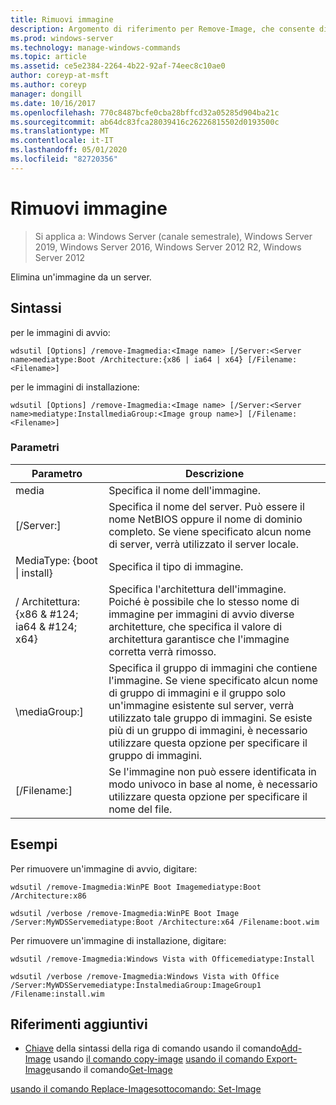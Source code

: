 ```yaml
---
title: Rimuovi immagine
description: Argomento di riferimento per Remove-Image, che consente di eliminare un'immagine da un server.
ms.prod: windows-server
ms.technology: manage-windows-commands
ms.topic: article
ms.assetid: ce5e2384-2264-4b22-92af-74eec8c10ae0
author: coreyp-at-msft
ms.author: coreyp
manager: dongill
ms.date: 10/16/2017
ms.openlocfilehash: 770c8487bcfe0cba28bffcd32a05285d904ba21c
ms.sourcegitcommit: ab64dc83fca28039416c26226815502d0193500c
ms.translationtype: MT
ms.contentlocale: it-IT
ms.lasthandoff: 05/01/2020
ms.locfileid: "82720356"
---
```

# <a name="remove-image"></a>Rimuovi immagine

> Si applica a: Windows Server (canale semestrale), Windows Server 2019, Windows Server 2016, Windows Server 2012 R2, Windows Server 2012

Elimina un'immagine da un server.

## <a name="syntax"></a>Sintassi
per le immagini di avvio:
```
wdsutil [Options] /remove-Imagmedia:<Image name> [/Server:<Server name>mediatype:Boot /Architecture:{x86 | ia64 | x64} [/Filename:<Filename>]
```
per le immagini di installazione:
```
wdsutil [Options] /remove-Imagmedia:<Image name> [/Server:<Server name>mediatype:InstallmediaGroup:<Image group name>] [/Filename:<Filename>]
```
### <a name="parameters"></a>Parametri
|Parametro|Descrizione|
|-------|--------|
media<Image name>|Specifica il nome dell'immagine.|
|[/Server:<Server name>]|Specifica il nome del server. Può essere il nome NetBIOS oppure il nome di dominio completo. Se viene specificato alcun nome di server, verrà utilizzato il server locale.|
MediaType: {boot &#124; install}|Specifica il tipo di immagine.|
|/ Architettura: {x86 & #124; ia64 & #124; x64}|Specifica l'architettura dell'immagine. Poiché è possibile che lo stesso nome di immagine per immagini di avvio diverse architetture, che specifica il valore di architettura garantisce che l'immagine corretta verrà rimosso.|
|\mediaGroup:<Image group name>]|Specifica il gruppo di immagini che contiene l'immagine. Se viene specificato alcun nome di gruppo di immagini e il gruppo solo un'immagine esistente sul server, verrà utilizzato tale gruppo di immagini. Se esiste più di un gruppo di immagini, è necessario utilizzare questa opzione per specificare il gruppo di immagini.|
|[/Filename:<File name>]|Se l'immagine non può essere identificata in modo univoco in base al nome, è necessario utilizzare questa opzione per specificare il nome del file.|
## <a name="examples"></a>Esempi
Per rimuovere un'immagine di avvio, digitare:
```
wdsutil /remove-Imagmedia:WinPE Boot Imagemediatype:Boot /Architecture:x86
```
```
wdsutil /verbose /remove-Imagmedia:WinPE Boot Image /Server:MyWDSServemediatype:Boot /Architecture:x64 /Filename:boot.wim
```
Per rimuovere un'immagine di installazione, digitare:
```
wdsutil /remove-Imagmedia:Windows Vista with Officemediatype:Install
```
```
wdsutil /verbose /remove-Imagmedia:Windows Vista with Office /Server:MyWDSServemediatype:InstalmediaGroup:ImageGroup1 /Filename:install.wim
```
## <a name="additional-references"></a>Riferimenti aggiuntivi
- [Chiave](command-line-syntax-key.md)
della sintassi della riga di comando usando il comando[Add-Image](using-the-add-image-command.md)
usando
[il comando copy-image](using-the-copy-image-command.md)
[usando il comando Export-Image](using-the-export-image-command.md)usando il comando[Get-Image](using-the-get-image-command.md)

[usando il comando Replace-Image](using-the-replace-image-command.md)[sottocomando: Set-Image](subcommand-set-image.md)

